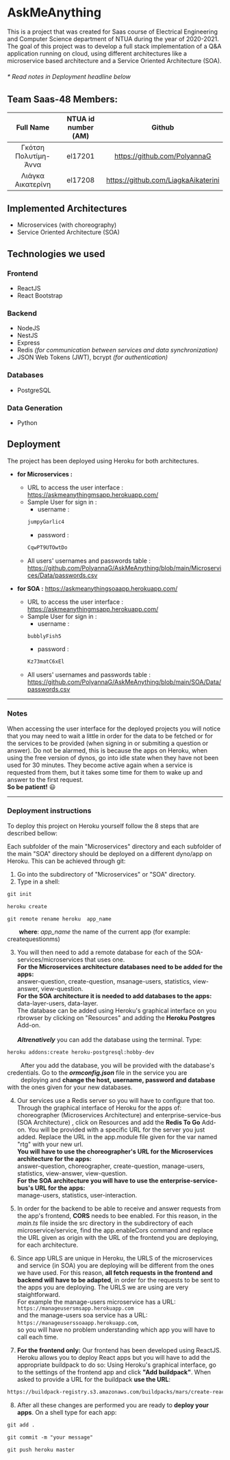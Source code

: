 # AskMeAnything
This is a project that was created for Saas course of Electrical Engineering and Computer Science department of NTUA during the year of 2020-2021. The goal of this project was to develop a full stack implementation of a Q&A application running on cloud, using different architectures like a microservice based architecture and a Service Oriented Architecture (SOA). 

###### * Read notes in Deployment headline below

## Team Saas-48 Members:
Full Name | NTUA id number (ΑΜ) | Github
| :---: | :---: | :---:
Γκότση Πολυτίμη-Άννα  | el17201 | https://github.com/PolyannaG
Λιάγκα Αικατερίνη  | el17208 | https://github.com/LiagkaAikaterini

## Implemented Architectures
* Microservices (with choreography)
* Service Oriented Architecture (SOA)

## Technologies we used
### Frontend
* ReactJS
* React Bootstrap
### Backend
* NodeJS
* NestJS
* Express
* Redis *(for communication between services and data synchronization)*
* JSON Web Tokens (JWT), bcrypt *(for authentication)*
### Databases
* PostgreSQL
### Data Generation
* Python

## Deployment
The project has been deployed using Heroku for both architectures.
* **for Microservices :**
    * URL to access the user interface :  https://askmeanythingmsapp.herokuapp.com/
    * Sample User for sign in : 
       * username : 
       ```diff 
       jumpyGarlic4
       ```
       * password : 
       ```diff 
       CqwPT9UTOwtDo
       ```
    * All users' usernames and passwords table : https://github.com/PolyannaG/AskMeAnything/blob/main/Microservices/Data/passwords.csv 

* **for SOA :** https://askmeanythingsoaapp.herokuapp.com/
    * URL to access the user interface :  https://askmeanythingmsapp.herokuapp.com/
    * Sample User for sign in : 
       * username : 
       ```diff 
       bubblyFish5
       ```
       * password : 
       ```diff 
       Kz73matC6xEl
       ```
    * All users' usernames and passwords table : https://github.com/PolyannaG/AskMeAnything/blob/main/SOA/Data/passwords.csv 

- - - -
### Notes
When accessing the user interface for the deployed projects you will notice that you may need to wait a little in order for the data to be fetched or for the services to be provided (when signing in or submiting a question or answer). Do not be alarmed, this is because the apps on Heroku, when using the free version of dynos, go into idle state when they have not been used for 30 minutes. They become active again when a service is requested from them, but it takes some time for them to wake up and answer to the first request. \
**So be patient!** :smiley:	
- - - -

### Deployment instructions
To deploy this project on Heroku yourself follow the 8 steps that are described bellow:

Each subfolder of the main "Microservices" directory and each subfolder of the main "SOA" directory should
be deployed on a different dyno/app on Heroku. This can be achieved through git:

1) Go into the subdirectory of "Microservices" or "SOA" directory. 
2) Type in a shell:
```diff
git init
```
```diff
heroku create
```
```diff
git remote rename heroku  app_name
```
&nbsp;&nbsp;&nbsp;&nbsp;&nbsp;&nbsp;&nbsp;**where**: *app_name* the name of the current app (for example: createquestionms)

3) You will then need to add a remote database for each of the SOA-services/microservices that uses one. <br /> **For the Microservices architecture databases need to be added for the apps:** <br /> answer-question, create-question, msanage-users, statistics, view-answer, view-question. <br /> **For the SOA architecture it is needed to add databases to the apps:** <br /> data-layer-users, data-layer. <br /> The database can be added using Heroku's graphical interface on you rbrowser by clicking on "Resources" and adding the **Heroku Postgres** Add-on. <br /> <br /> ***Altrenatively*** you can add the database using the terminal. Type:
```diff
heroku addons:create heroku-postgresql:hobby-dev
```
&nbsp;&nbsp;&nbsp;&nbsp;&nbsp;&nbsp;&nbsp;&nbsp;After you add the database, you will be provided with the database's credentials. Go to the ***ormconfig.json*** file in the service you are &nbsp;&nbsp;&nbsp;&nbsp;&nbsp;&nbsp;&nbsp;&nbsp;deploying and **change the host, username, password and database** with the ones given for your new databases.

4) Our services use a Redis server so you will have to configure that too. <br /> Through the graphical interface of Heroku for the apps of:
choreographer (Microservices Architecture)  and enterprise-service-bus (SOA Architecture) , click on Resources and add the **Redis To Go**
Add-on. You will be provided with a specific URL for the server you just added. Replace the URL in the app.module file given for the 
var named "rtg" with your new url. <br />
**You will have to use the choreographer's URL for the Microservices architecture for the apps:** <br />
answer-question, choreographer, create-question, manage-users, statistics, view-answer, view-question.<br />
**For the SOA architecture you will have to use the enterprise-service-bus's URL for the apps:**<br />
manage-users, statistics, user-interaction.<br />

5) In order for the backend to be able to receive and answer requests from the app's frontend, **CORS** needs to bee enabled. For this 
reason, in the *main.ts* file inside the src directory in the subdirectory of each microservice/service, find the app.enableCors command and
replace the URL given as origin with the URL of the frontend you are deploying, for each architecture.

6) Since app URLS are unique in Heroku, the URLS of the microservices and service (in SOA) you are deploying will be different from the ones
we have used. For this reason, **all fetch requests in the frontend and backend will have to be adapted**, in order for the requests to be sent
to the apps you are deploying. The URLS we are using are very staightforward. <br /> For example the manage-users microservice has a URL: 
```https://manageusersmsapp.herokuapp.com``` <br /> and the manage-users soa service has a URL: ```https://manageuserssoaapp.herokuapp.com```, <br /> so you will have no problem 
understanding which app you will have to call each time.

7) **For the frontend only:** Our frontend has been developed using ReactJS. Heroku allows you to deploy React apps but you will have to add the appropriate
buildpack to do so: Using Heroku's graphical interface, go to the settings of the frontend app and click **"Add buildpack"**. When asked to 
provide a URL for the buildpack **use the URL**: 
```diff
https://buildpack-registry.s3.amazonaws.com/buildpacks/mars/create-react-app.tgz
```

8) After all these changes are performed you are ready to **deploy your apps**. On a shell type for each app:
```diff
git add .
```
```diff
git commit -m "your message"
```
```diff
git push heroku master
```

